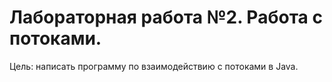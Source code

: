 # Лабораторная работа №2. Работа с потоками.

Цель: написать программу по взаимодействию с потоками в Java.
